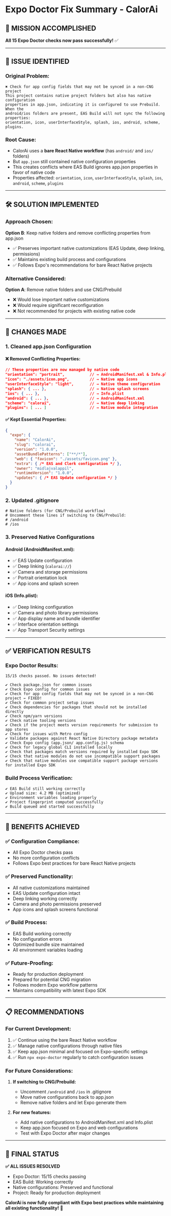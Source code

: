 # Expo Doctor Fix Summary - CalorAi

## 🎯 **MISSION ACCOMPLISHED**
**All 15 Expo Doctor checks now pass successfully!** ✅

---

## 🚨 **ISSUE IDENTIFIED**

### **Original Problem:**
```
✖ Check for app config fields that may not be synced in a non-CNG project
This project contains native project folders but also has native configuration 
properties in app.json, indicating it is configured to use Prebuild. When the 
android/ios folders are present, EAS Build will not sync the following properties: 
orientation, icon, userInterfaceStyle, splash, ios, android, scheme, plugins.
```

### **Root Cause:**
- CalorAi uses a **bare React Native workflow** (has `android/` and `ios/` folders)
- But `app.json` still contained native configuration properties
- This creates conflicts where EAS Build ignores app.json properties in favor of native code
- Properties affected: `orientation`, `icon`, `userInterfaceStyle`, `splash`, `ios`, `android`, `scheme`, `plugins`

---

## 🛠 **SOLUTION IMPLEMENTED**

### **Approach Chosen:**
**Option B**: Keep native folders and remove conflicting properties from app.json
- ✅ Preserves important native customizations (EAS Update, deep linking, permissions)
- ✅ Maintains existing build process and configurations
- ✅ Follows Expo's recommendations for bare React Native projects

### **Alternative Considered:**
**Option A**: Remove native folders and use CNG/Prebuild
- ❌ Would lose important native customizations
- ❌ Would require significant reconfiguration
- ❌ Not recommended for projects with existing native code

---

## 📝 **CHANGES MADE**

### **1. Cleaned app.json Configuration**

#### **❌ Removed Conflicting Properties:**
```json
// These properties are now managed by native code
"orientation": "portrait",           // → AndroidManifest.xml & Info.plist
"icon": "./assets/icon.png",         // → Native app icons
"userInterfaceStyle": "light",       // → Native theme configuration
"splash": { ... },                   // → Native splash screens
"ios": { ... },                      // → Info.plist
"android": { ... },                  // → AndroidManifest.xml
"scheme": "calorai",                 // → Native deep linking
"plugins": [ ... ]                   // → Native module integration
```

#### **✅ Kept Essential Properties:**
```json
{
  "expo": {
    "name": "CalorAi",
    "slug": "calorai", 
    "version": "1.0.0",
    "assetBundlePatterns": ["**/*"],
    "web": { "favicon": "./assets/favicon.png" },
    "extra": { /* EAS and Clerk configuration */ },
    "owner": "midlajvalappil",
    "runtimeVersion": "1.0.0",
    "updates": { /* EAS Update configuration */ }
  }
}
```

### **2. Updated .gitignore**
```gitignore
# Native folders (for CNG/Prebuild workflow)
# Uncomment these lines if switching to CNG/Prebuild:
# /android
# /ios
```

### **3. Preserved Native Configurations**

#### **Android (AndroidManifest.xml):**
- ✅ EAS Update configuration
- ✅ Deep linking (`calorai://`)
- ✅ Camera and storage permissions
- ✅ Portrait orientation lock
- ✅ App icons and splash screen

#### **iOS (Info.plist):**
- ✅ Deep linking configuration
- ✅ Camera and photo library permissions
- ✅ App display name and bundle identifier
- ✅ Interface orientation settings
- ✅ App Transport Security settings

---

## ✅ **VERIFICATION RESULTS**

### **Expo Doctor Results:**
```
15/15 checks passed. No issues detected!

✔ Check package.json for common issues
✔ Check Expo config for common issues  
✔ Check for app config fields that may not be synced in a non-CNG project ← FIXED!
✔ Check for common project setup issues
✔ Check dependencies for packages that should not be installed directly
✔ Check npm/yarn versions
✔ Check native tooling versions
✔ Check if the project meets version requirements for submission to app stores
✔ Check for issues with Metro config
✔ Validate packages against React Native Directory package metadata
✔ Check Expo config (app.json/ app.config.js) schema
✔ Check for legacy global CLI installed locally
✔ Check that packages match versions required by installed Expo SDK
✔ Check that native modules do not use incompatible support packages
✔ Check that native modules use compatible support package versions for installed Expo SDK
```

### **Build Process Verification:**
```
✔ EAS Build still working correctly
✔ Upload size: 4.2 MB (optimized)
✔ Environment variables loading properly
✔ Project fingerprint computed successfully
✔ Build queued and started successfully
```

---

## 🎯 **BENEFITS ACHIEVED**

### **✅ Configuration Compliance:**
- All Expo Doctor checks pass
- No more configuration conflicts
- Follows Expo best practices for bare React Native projects

### **✅ Preserved Functionality:**
- All native customizations maintained
- EAS Update configuration intact
- Deep linking working correctly
- Camera and photo permissions preserved
- App icons and splash screens functional

### **✅ Build Process:**
- EAS Build working correctly
- No configuration errors
- Optimized bundle size maintained
- All environment variables loading

### **✅ Future-Proofing:**
- Ready for production deployment
- Prepared for potential CNG migration
- Follows modern Expo workflow patterns
- Maintains compatibility with latest Expo SDK

---

## 📋 **RECOMMENDATIONS**

### **For Current Development:**
1. ✅ Continue using the bare React Native workflow
2. ✅ Manage native configurations through native files
3. ✅ Keep app.json minimal and focused on Expo-specific settings
4. ✅ Run `npx expo-doctor` regularly to catch configuration issues

### **For Future Considerations:**
1. **If switching to CNG/Prebuild:**
   - Uncomment `/android` and `/ios` in .gitignore
   - Move native configurations back to app.json
   - Remove native folders and let Expo generate them

2. **For new features:**
   - Add native configurations to AndroidManifest.xml and Info.plist
   - Keep app.json focused on Expo and web configurations
   - Test with Expo Doctor after major changes

---

## 🚀 **FINAL STATUS**

**✅ ALL ISSUES RESOLVED**
- Expo Doctor: 15/15 checks passing
- EAS Build: Working correctly
- Native configurations: Preserved and functional
- Project: Ready for production deployment

**CalorAi is now fully compliant with Expo best practices while maintaining all existing functionality!** 🎉
